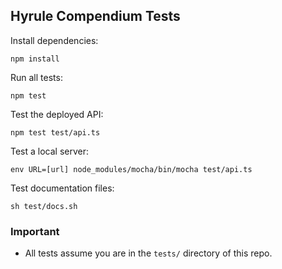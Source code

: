 ## Hyrule Compendium Tests
Install dependencies:

    npm install

Run all tests:

    npm test

Test the deployed API:

    npm test test/api.ts

Test a local server:
    
    env URL=[url] node_modules/mocha/bin/mocha test/api.ts

Test documentation files:

    sh test/docs.sh

### Important
* All tests assume you are in the `tests/` directory of this repo.